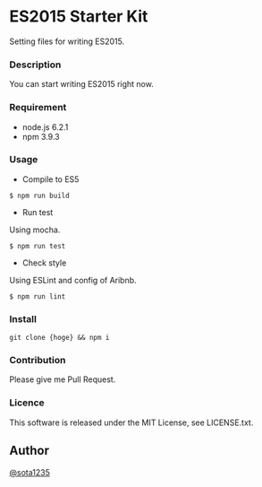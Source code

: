 ES2015 Starter Kit
====

Setting files for writing ES2015.

### Description

You can start writing ES2015 right now.

### Requirement

- node.js 6.2.1
- npm 3.9.3

### Usage

- Compile to ES5

```shell
$ npm run build
```

- Run test

Using mocha.

```shell
$ npm run test
```

- Check style

Using ESLint and config of Aribnb.

```shell
$ npm run lint
```

### Install

`git clone {hoge} && npm i`

### Contribution

Please give me Pull Request.

### Licence

This software is released under the MIT License, see LICENSE.txt.

## Author

[@sota1235](https://github.com/sota1235)

